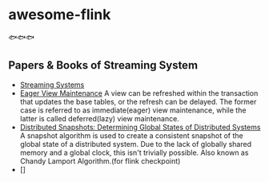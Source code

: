 # awesome-flink
🐟🐟🐟

## Papers & Books of Streaming System

  * [Streaming Systems](https://www.oreilly.com/library/view/streaming-systems/9781491983867/)
  * [Eager View Maintenance](http://shodhganga.inflibnet.ac.in/bitstream/10603/98388/13/13_chapter3.pdf)
  A view can be refreshed within the transaction that updates the base tables, or the refresh can be delayed. The former case is referred to as immediate(eager) view maintenance, while the latter is called deferred(lazy) view maintenance. 
  * [Distributed Snapshots: Determining Global States of Distributed Systems](http://lamport.azurewebsites.net/pubs/chandy.pdf)
  A snapshot algorithm is used to create a consistent snapshot of the global state of a distributed system. Due to the lack of globally shared memory and a global clock, this isn't trivially possible. Also known as Chandy Lamport Algorithm.(for flink checkpoint)
  * []
